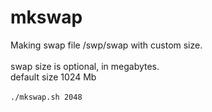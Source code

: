 # mkswap
Making swap file /swp/swap with custom size.<br/>  
swap size is optional, in megabytes.<br/>
default size 1024 Mb<br/>  
`./mkswap.sh 2048 `

